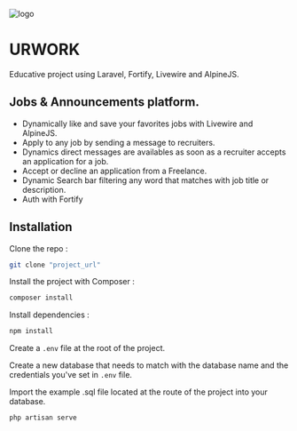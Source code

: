 ![logo](https://github.com/alexbmt84/urwork/assets/106599438/d2b6e919-7a06-421f-b45a-5fbc5bef417d)




# URWORK

Educative project using Laravel, Fortify, Livewire and AlpineJS.

## Jobs & Announcements platform.

- Dynamically like and save your favorites jobs with Livewire and AlpineJS.
- Apply to any job by sending a message to recruiters.
- Dynamics direct messages are availables as soon as a recruiter accepts an application for a job.
- Accept or decline an application from a Freelance.
- Dynamic Search bar filtering any word that matches with job title or description. 
- Auth with Fortify

## Installation

Clone the repo :

```bash
git clone "project_url"
```
Install the project with Composer :

```bash
composer install
```
Install dependencies :

```bash
npm install
```

Create a ```.env``` file at the root of the project.

Create a new database that needs to match with the database name and the credentials you've set in ```.env``` file.

Import the example .sql file located at the route of the project into your database.

```bash
php artisan serve
```





